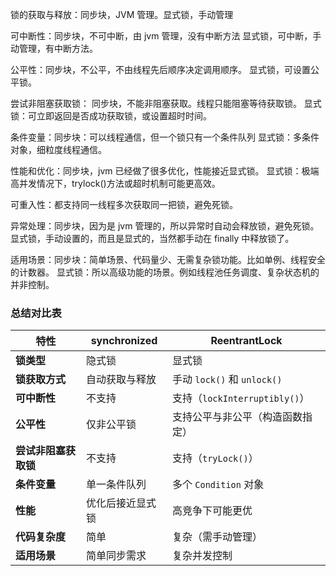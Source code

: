 锁的获取与释放：同步块，JVM 管理。显式锁，手动管理

可中断性：同步块，不可中断，由 jvm 管理，没有中断方法
显式锁，可中断，手动管理，有中断方法。

公平性：同步块，不公平，不由线程先后顺序决定调用顺序。
显式锁，可设置公平锁。

尝试非阻塞获取锁： 同步块，不能非阻塞获取。线程只能阻塞等待获取锁。
显式锁：可立即返回是否成功获取锁，或设置超时时间。

条件变量：同步块：可以线程通信，但一个锁只有一个条件队列
显式锁：多条件对象，细粒度线程通信。

性能和优化：同步块，jvm 已经做了很多优化，性能接近显式锁。
显式锁：极端高并发情况下，trylock()方法或超时机制可能更高效。

可重入性：都支持同一线程多次获取同一把锁，避免死锁。

异常处理：同步块，因为是 jvm 管理的，所以异常时自动会释放锁，避免死锁。
显式锁，手动设置的，而且是显式的，当然都手动在 finally 中释放锁了。

适用场景：同步块：简单场景、代码量少、无需复杂锁功能。比如单例、线程安全的计数器。
显式锁：所以高级功能的场景。例如线程池任务调度、复杂状态机的并非控制。

### 总结对比表

| **特性**             | **synchronized** | **ReentrantLock**                |
| -------------------- | ---------------- | -------------------------------- |
| **锁类型**           | 隐式锁           | 显式锁                           |
| **锁获取方式**       | 自动获取与释放   | 手动 `lock()` 和 `unlock()`      |
| **可中断性**         | 不支持           | 支持（`lockInterruptibly()`）    |
| **公平性**           | 仅非公平锁       | 支持公平与非公平（构造函数指定） |
| **尝试非阻塞获取锁** | 不支持           | 支持（`tryLock()`）              |
| **条件变量**         | 单一条件队列     | 多个 `Condition` 对象            |
| **性能**             | 优化后接近显式锁 | 高竞争下可能更优                 |
| **代码复杂度**       | 简单             | 复杂（需手动管理）               |
| **适用场景**         | 简单同步需求     | 复杂并发控制                     |
